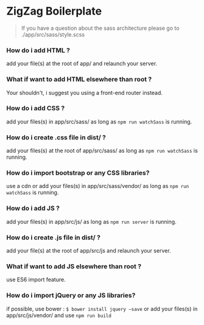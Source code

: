 # ZigZag Boilerplate

> If you have a question about the sass architecture please go to
> ./app/src/sass/style.scss

### How do i add HTML ?
add your file(s) at the root of  app/ and relaunch your server.

### What if want to add HTML elsewhere than root ?
Your shouldn't, i suggest you using a front-end router instead.

### How do i add CSS ?
add your files(s) in app/src/sass/ as long as `npm run watchSass` is running.

### How do i create .css file in dist/ ?
add your files(s) at the root of app/src/sass/ as long as `npm run watchSass` is running.

### How do i import bootstrap or any CSS libraries?
use a cdn or add your files(s) in app/src/sass/vendor/ as long as `npm run watchSass` is running.

### How do i add JS ?
add your files(s) in app/src/js/ as long as `npm run server` is running.

### How do i create .js file in dist/ ?
add your file(s) at the root of  app/src/js and relaunch your server.

### What if want to add JS elsewhere than root ?
use ES6 import feature.

### How do i import jQuery or any JS libraries?
if possible, use bower :
`$ bower install jquery —save`
or add your files(s) in app/src/js/vendor/ and use `npm run build`
